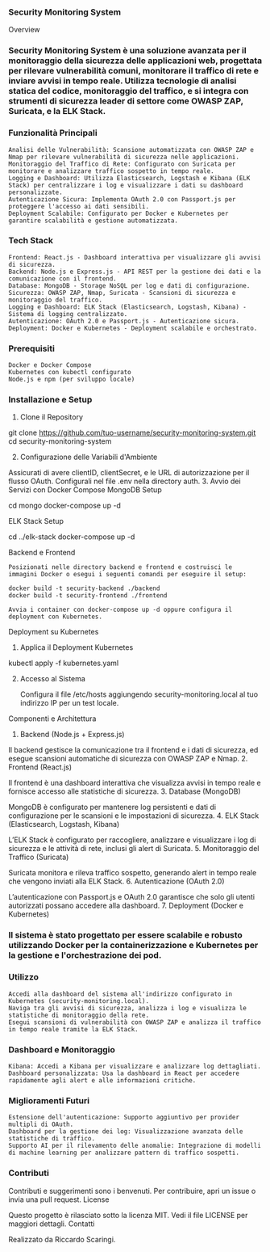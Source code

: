 ### Security Monitoring System


Overview

### Security Monitoring System è una soluzione avanzata per il monitoraggio della sicurezza delle applicazioni web, progettata per rilevare vulnerabilità comuni, monitorare il traffico di rete e inviare avvisi in tempo reale. Utilizza tecnologie di analisi statica del codice, monitoraggio del traffico, e si integra con strumenti di sicurezza leader di settore come OWASP ZAP, Suricata, e la ELK Stack.

### Funzionalità Principali

    Analisi delle Vulnerabilità: Scansione automatizzata con OWASP ZAP e Nmap per rilevare vulnerabilità di sicurezza nelle applicazioni.
    Monitoraggio del Traffico di Rete: Configurato con Suricata per monitorare e analizzare traffico sospetto in tempo reale.
    Logging e Dashboard: Utilizza Elasticsearch, Logstash e Kibana (ELK Stack) per centralizzare i log e visualizzare i dati su dashboard personalizzate.
    Autenticazione Sicura: Implementa OAuth 2.0 con Passport.js per proteggere l'accesso ai dati sensibili.
    Deployment Scalabile: Configurato per Docker e Kubernetes per garantire scalabilità e gestione automatizzata.

### Tech Stack

    Frontend: React.js - Dashboard interattiva per visualizzare gli avvisi di sicurezza.
    Backend: Node.js e Express.js - API REST per la gestione dei dati e la comunicazione con il frontend.
    Database: MongoDB - Storage NoSQL per log e dati di configurazione.
    Sicurezza: OWASP ZAP, Nmap, Suricata - Scansioni di sicurezza e monitoraggio del traffico.
    Logging e Dashboard: ELK Stack (Elasticsearch, Logstash, Kibana) - Sistema di logging centralizzato.
    Autenticazione: OAuth 2.0 e Passport.js - Autenticazione sicura.
    Deployment: Docker e Kubernetes - Deployment scalabile e orchestrato.

### Prerequisiti

    Docker e Docker Compose
    Kubernetes con kubectl configurato
    Node.js e npm (per sviluppo locale)

### Installazione e Setup
1. Clone il Repository

git clone https://github.com/tuo-username/security-monitoring-system.git
cd security-monitoring-system

2. Configurazione delle Variabili d'Ambiente

Assicurati di avere clientID, clientSecret, e le URL di autorizzazione per il flusso OAuth. Configurali nel file .env nella directory auth.
3. Avvio dei Servizi con Docker Compose
MongoDB Setup

cd mongo
docker-compose up -d

ELK Stack Setup

cd ../elk-stack
docker-compose up -d

Backend e Frontend

    Posizionati nelle directory backend e frontend e costruisci le immagini Docker o esegui i seguenti comandi per eseguire il setup:

    docker build -t security-backend ./backend
    docker build -t security-frontend ./frontend

    Avvia i container con docker-compose up -d oppure configura il deployment con Kubernetes.

Deployment su Kubernetes
1. Applica il Deployment Kubernetes

kubectl apply -f kubernetes.yaml

2. Accesso al Sistema

    Configura il file /etc/hosts aggiungendo security-monitoring.local al tuo indirizzo IP per un test locale.

Componenti e Architettura
1. Backend (Node.js + Express.js)

Il backend gestisce la comunicazione tra il frontend e i dati di sicurezza, ed esegue scansioni automatiche di sicurezza con OWASP ZAP e Nmap.
2. Frontend (React.js)

Il frontend è una dashboard interattiva che visualizza avvisi in tempo reale e fornisce accesso alle statistiche di sicurezza.
3. Database (MongoDB)

MongoDB è configurato per mantenere log persistenti e dati di configurazione per le scansioni e le impostazioni di sicurezza.
4. ELK Stack (Elasticsearch, Logstash, Kibana)

L’ELK Stack è configurato per raccogliere, analizzare e visualizzare i log di sicurezza e le attività di rete, inclusi gli alert di Suricata.
5. Monitoraggio del Traffico (Suricata)

Suricata monitora e rileva traffico sospetto, generando alert in tempo reale che vengono inviati alla ELK Stack.
6. Autenticazione (OAuth 2.0)

L’autenticazione con Passport.js e OAuth 2.0 garantisce che solo gli utenti autorizzati possano accedere alla dashboard.
7. Deployment (Docker e Kubernetes)

### Il sistema è stato progettato per essere scalabile e robusto utilizzando Docker per la containerizzazione e Kubernetes per la gestione e l'orchestrazione dei pod.

### Utilizzo

    Accedi alla dashboard del sistema all'indirizzo configurato in Kubernetes (security-monitoring.local).
    Naviga tra gli avvisi di sicurezza, analizza i log e visualizza le statistiche di monitoraggio della rete.
    Esegui scansioni di vulnerabilità con OWASP ZAP e analizza il traffico in tempo reale tramite la ELK Stack.

### Dashboard e Monitoraggio

    Kibana: Accedi a Kibana per visualizzare e analizzare log dettagliati.
    Dashboard personalizzata: Usa la dashboard in React per accedere rapidamente agli alert e alle informazioni critiche.

### Miglioramenti Futuri

    Estensione dell'autenticazione: Supporto aggiuntivo per provider multipli di OAuth.
    Dashboard per la gestione dei log: Visualizzazione avanzata delle statistiche di traffico.
    Supporto AI per il rilevamento delle anomalie: Integrazione di modelli di machine learning per analizzare pattern di traffico sospetti.

### Contributi

Contributi e suggerimenti sono i benvenuti. Per contribuire, apri un issue o invia una pull request.
License

Questo progetto è rilasciato sotto la licenza MIT. Vedi il file LICENSE per maggiori dettagli.
Contatti

Realizzato da Riccardo Scaringi.

